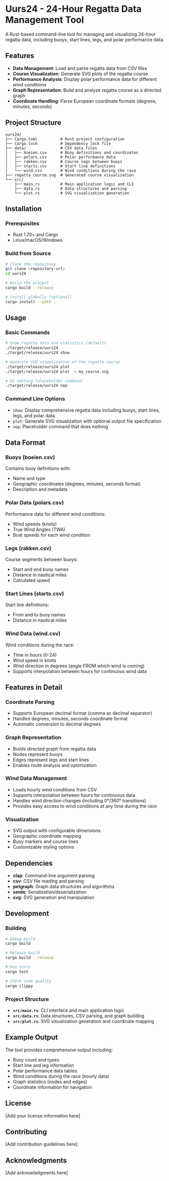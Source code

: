 # Uurs24 - 24-Hour Regatta Data Management Tool

A Rust-based command-line tool for managing and visualizing 24-hour regatta data, including buoys, start lines, legs, and polar performance data.

## Features

- **Data Management**: Load and parse regatta data from CSV files
- **Course Visualization**: Generate SVG plots of the regatta course
- **Performance Analysis**: Display polar performance data for different wind conditions
- **Graph Representation**: Build and analyze regatta course as a directed graph
- **Coordinate Handling**: Parse European coordinate formats (degrees, minutes, seconds)

## Project Structure

```
uurs24/
├── Cargo.toml          # Rust project configuration
├── Cargo.lock          # Dependency lock file
├── data/               # CSV data files
│   ├── boeien.csv      # Buoy definitions and coordinates
│   ├── polars.csv      # Polar performance data
│   ├── rakken.csv      # Course legs between buoys
│   ├── starts.csv      # Start line definitions
│   └── wind.csv        # Wind conditions during the race
├── regatta_course.svg  # Generated course visualization
└── src/
    ├── main.rs         # Main application logic and CLI
    ├── data.rs         # Data structures and parsing
    └── plot.rs         # SVG visualization generation
```

## Installation

### Prerequisites

- Rust 1.70+ and Cargo
- Linux/macOS/Windows

### Build from Source

```bash
# Clone the repository
git clone <repository-url>
cd uurs24

# Build the project
cargo build --release

# Install globally (optional)
cargo install --path .
```

## Usage

### Basic Commands

```bash
# Show regatta data and statistics (default)
./target/release/uurs24
./target/release/uurs24 show

# Generate SVG visualization of the regatta course
./target/release/uurs24 plot
./target/release/uurs24 plot -o my_course.svg

# Do nothing (placeholder command)
./target/release/uurs24 nop
```

### Command Line Options

- `show`: Display comprehensive regatta data including buoys, start lines, legs, and polar data
- `plot`: Generate SVG visualization with optional output file specification
- `nop`: Placeholder command that does nothing

## Data Format

### Buoys (boeien.csv)
Contains buoy definitions with:
- Name and type
- Geographic coordinates (degrees, minutes, seconds format)
- Description and metadata

### Polar Data (polars.csv)
Performance data for different wind conditions:
- Wind speeds (knots)
- True Wind Angles (TWA)
- Boat speeds for each wind condition

### Legs (rakken.csv)
Course segments between buoys:
- Start and end buoy names
- Distance in nautical miles
- Calculated speed

### Start Lines (starts.csv)
Start line definitions:
- From and to buoy names
- Distance in nautical miles

### Wind Data (wind.csv)
Wind conditions during the race:
- Time in hours (0-24)
- Wind speed in knots
- Wind direction in degrees (angle FROM which wind is coming)
- Supports interpolation between hours for continuous wind data

## Features in Detail

### Coordinate Parsing
- Supports European decimal format (comma as decimal separator)
- Handles degrees, minutes, seconds coordinate format
- Automatic conversion to decimal degrees

### Graph Representation
- Builds directed graph from regatta data
- Nodes represent buoys
- Edges represent legs and start lines
- Enables route analysis and optimization

### Wind Data Management
- Loads hourly wind conditions from CSV
- Supports interpolation between hours for continuous data
- Handles wind direction changes (including 0°/360° transitions)
- Provides easy access to wind conditions at any time during the race

### Visualization
- SVG output with configurable dimensions
- Geographic coordinate mapping
- Buoy markers and course lines
- Customizable styling options

## Dependencies

- **clap**: Command-line argument parsing
- **csv**: CSV file reading and parsing
- **petgraph**: Graph data structures and algorithms
- **serde**: Serialization/deserialization
- **svg**: SVG generation and manipulation

## Development

### Building

```bash
# Debug build
cargo build

# Release build
cargo build --release

# Run tests
cargo test

# Check code quality
cargo clippy
```

### Project Structure

- **`src/main.rs`**: CLI interface and main application logic
- **`src/data.rs`**: Data structures, CSV parsing, and graph building
- **`src/plot.rs`**: SVG visualization generation and coordinate mapping

## Example Output

The tool provides comprehensive output including:

- Buoy count and types
- Start line and leg information
- Polar performance data tables
- Wind conditions during the race (hourly data)
- Graph statistics (nodes and edges)
- Coordinate information for navigation

## License

[Add your license information here]

## Contributing

[Add contribution guidelines here]

## Acknowledgments

[Add acknowledgments here]
